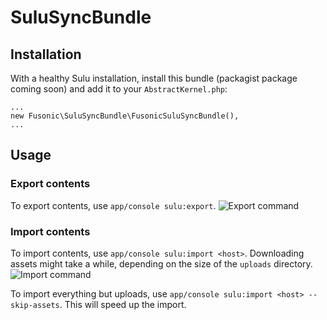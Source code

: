 # SuluSyncBundle

## Installation
With a healthy Sulu installation, install this bundle (packagist package coming soon) and add it to your `AbstractKernel.php`: 

```
...
new Fusonic\SuluSyncBundle\FusonicSuluSyncBundle(),
...
```

## Usage
### Export contents
To export contents, use `app/console sulu:export`. 
![Export command](http://i.imgur.com/AGOziOH.gif)

### Import contents
To import contents, use `app/console sulu:import <host>`. Downloading assets might take a while, depending on the size of the `uploads` directory. 
![Import command](http://i.imgur.com/nIn58vp.gif)


To import everything but uploads, use `app/console sulu:import <host> --skip-assets`. This will speed up the import. 
